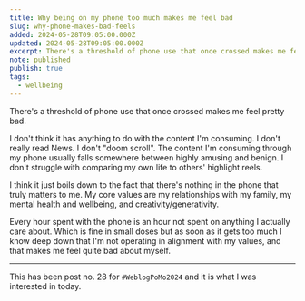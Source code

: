 ```yaml
---
title: Why being on my phone too much makes me feel bad
slug: why-phone-makes-bad-feels
added: 2024-05-28T09:05:00.000Z
updated: 2024-05-28T09:05:00.000Z
excerpt: There's a threshold of phone use that once crossed makes me feel pretty bad.
note: published
publish: true
tags:
  - wellbeing
---
```

There's a threshold of phone use that once crossed makes me feel pretty bad.

I don't think it has anything to do with the content I'm consuming. I don't really read News. I don't "doom scroll". The content I'm consuming through my phone usually falls somewhere between highly amusing and benign. I don't struggle with comparing my own life to others' highlight reels. 

I think it just boils down to the fact that there's nothing in the phone that truly matters to me. My core values are my relationships with my family, my mental health and wellbeing, and creativity/generativity.

Every hour spent with the phone is an hour not spent on anything I actually care about. Which is fine in small doses but as soon as it gets too much I know deep down that I'm not operating in alignment with my values, and that makes me feel quite bad about myself. 

<hr>

This has been post no. 28 for `#WeblogPoMo2024` and it is what I was interested in today.
